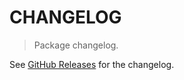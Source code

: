 # CHANGELOG

> Package changelog.

See [GitHub Releases](https://github.com/stdlib-js/ndarray-base-slice-dimension/releases) for the changelog.